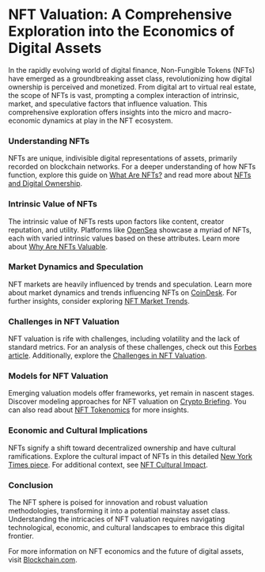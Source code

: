 # NFT Valuation: A Comprehensive Exploration into the Economics of Digital Assets

In the rapidly evolving world of digital finance, Non-Fungible Tokens (NFTs) have emerged as a groundbreaking asset class, revolutionizing how digital ownership is perceived and monetized. From digital art to virtual real estate, the scope of NFTs is vast, prompting a complex interaction of intrinsic, market, and speculative factors that influence valuation. This comprehensive exploration offers insights into the micro and macro-economic dynamics at play in the NFT ecosystem.

### Understanding NFTs

NFTs are unique, indivisible digital representations of assets, primarily recorded on blockchain networks. For a deeper understanding of how NFTs function, explore this guide on [What Are NFTs?](https://www.investopedia.com/non-fungible-tokens-nft-5115211) and read more about [NFTs and Digital Ownership](https://www.license-token.com/wiki/nf-ts-and-digital-ownership).

### Intrinsic Value of NFTs

The intrinsic value of NFTs rests upon factors like content, creator reputation, and utility. Platforms like [OpenSea](https://opensea.io/) showcase a myriad of NFTs, each with varied intrinsic values based on these attributes. Learn more about [Why Are NFTs Valuable](https://www.license-token.com/wiki/why-are-nf-ts-valuable).

### Market Dynamics and Speculation

NFT markets are heavily influenced by trends and speculation. Learn more about market dynamics and trends influencing NFTs on [CoinDesk](https://www.coindesk.com/nft/). For further insights, consider exploring [NFT Market Trends](https://www.license-token.com/wiki/nft-market-trends).

### Challenges in NFT Valuation

NFT valuation is rife with challenges, including volatility and the lack of standard metrics. For an analysis of these challenges, check out this [Forbes article](https://www.forbes.com/advisor/investing/nft-crypto/). Additionally, explore the [Challenges in NFT Valuation](https://www.license-token.com/wiki/nft-valuation).

### Models for NFT Valuation

Emerging valuation models offer frameworks, yet remain in nascent stages. Discover modeling approaches for NFT valuation on [Crypto Briefing](https://cryptobriefing.com/). You can also read about [NFT Tokenomics](https://www.license-token.com/wiki/nft-tokenomics) for more insights.

### Economic and Cultural Implications

NFTs signify a shift toward decentralized ownership and have cultural ramifications. Explore the cultural impact of NFTs in this detailed [New York Times piece](https://www.nytimes.com/2021/03/24/technology/nft.html). For additional context, see [NFT Cultural Impact](https://www.license-token.com/wiki/nft-cultural-impact).

### Conclusion

The NFT sphere is poised for innovation and robust valuation methodologies, transforming it into a potential mainstay asset class. Understanding the intricacies of NFT valuation requires navigating technological, economic, and cultural landscapes to embrace this digital frontier.

For more information on NFT economics and the future of digital assets, visit [Blockchain.com](https://www.blockchain.com/).